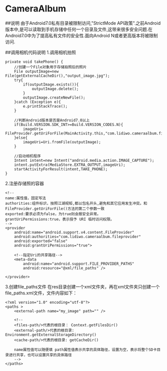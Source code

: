 # CameraAlbum

##说明
由于Android7.0私有目录被限制访问,"StrictMode API政策".之前Android版本中,是可以读取到手机存储中任何一个目录及文件,这带来很多安全问题.在Android7.0中为了提高私有文件的安全性.面向Android N或者更高版本将被限制访问.

##调用相机代码说明
1.调用相机拍照

    private void takePhone() {
        //创建一个File对象用于存储拍照后的照片
        File outputImage=new File(getExternalCacheDir(),"output_image.jpg");
        try{
            if(outputImage.exists()){
                outputImage.delete();
            }
            outputImage.createNewFile();
        }catch (Exception e){
            e.printStackTrace();
        }

        //判断Android版本是否是Android7.0以上
        if(Build.VERSION.SDK_INT>=Build.VERSION_CODES.N){
            imageUri= FileProvider.getUriForFile(MainActivity.this,"com.lidiwo.cameraalbum.fileprovider",outputImage);
        }else{
            imageUri=Uri.fromFile(outputImage);
        }

        //启动相机程序
        Intent intent=new Intent("android.media.action.IMAGE_CAPTURE");
        intent.putExtra(MediaStore.EXTRA_OUTPUT,imageUri);
        startActivityForResult(intent,TAKE_PHONE);
    }

2.注册存储照的容器


    <!--
    name:属性值，固定写法
    authorities:组件标识，按照江湖规矩,都以包名开头,避免和其它应用发生冲突。和FileProvider.getUriForFile()方法的第二个参数一致
    exported:要求必须为false，为true则会报安全异常。
    grantUriPermissions:true，表示授予 URI 临时访问权限。
    -->
    <provider
        android:name="android.support.v4.content.FileProvider"
        android:authorities="com.lidiwo.cameraalbum.fileprovider"
        android:exported="false"
        android:grantUriPermissions="true">

        <!--指定Uri的共享路径-->
        <meta-data
            android:name="android.support.FILE_PROVIDER_PATHS"
            android:resource="@xml/file_paths" />

    </provider>

3.创建file_paths文件
   在res目录创建一个xml文件夹，再在xml文件夹只创建一个file_paths.xml文件，文件内容如下：

    <?xml version="1.0" encoding="utf-8"?>
    <paths >
        <external-path name="my_image" path="" />

        <!--
        <files-path/>代表的根目录： Context.getFilesDir()
        <external-path/>代表的根目录: Environment.getExternalStorageDirectory()
        <cache-path/>代表的根目录: getCacheDir()

        name属性值可以随便填 path属性值表示共享的具体路径，设置为空，表示将整个SD卡目录进行共享，也可以设置共享的具体路径
        -->
    </paths>

